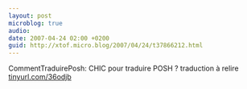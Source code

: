 ```yaml
---
layout: post
microblog: true
audio: 
date: 2007-04-24 02:00 +0200
guid: http://xtof.micro.blog/2007/04/24/t37866212.html
---
```

CommentTraduirePosh: CHIC pour traduire POSH ? traduction à relire [tinyurl.com/36odjb](http://tinyurl.com/36odjb)
